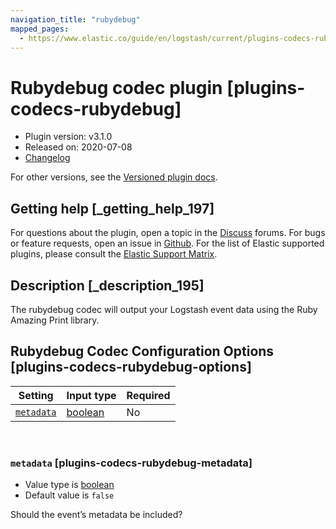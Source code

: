 ```yaml
---
navigation_title: "rubydebug"
mapped_pages:
  - https://www.elastic.co/guide/en/logstash/current/plugins-codecs-rubydebug.html
---
```


# Rubydebug codec plugin [plugins-codecs-rubydebug]


* Plugin version: v3.1.0
* Released on: 2020-07-08
* [Changelog](https://github.com/logstash-plugins/logstash-codec-rubydebug/blob/v3.1.0/CHANGELOG.md)

For other versions, see the [Versioned plugin docs](/vpr/codec-rubydebug-index.md).

## Getting help [_getting_help_197]

For questions about the plugin, open a topic in the [Discuss](http://discuss.elastic.co) forums. For bugs or feature requests, open an issue in [Github](https://github.com/logstash-plugins/logstash-codec-rubydebug). For the list of Elastic supported plugins, please consult the [Elastic Support Matrix](https://www.elastic.co/support/matrix#logstash_plugins).


## Description [_description_195]

The rubydebug codec will output your Logstash event data using the Ruby Amazing Print library.


## Rubydebug Codec Configuration Options [plugins-codecs-rubydebug-options]

| Setting | Input type | Required |
| --- | --- | --- |
| [`metadata`](plugins-codecs-rubydebug.md#plugins-codecs-rubydebug-metadata) | [boolean](introduction.md#boolean) | No |

 

### `metadata` [plugins-codecs-rubydebug-metadata]

* Value type is [boolean](introduction.md#boolean)
* Default value is `false`

Should the event’s metadata be included?



